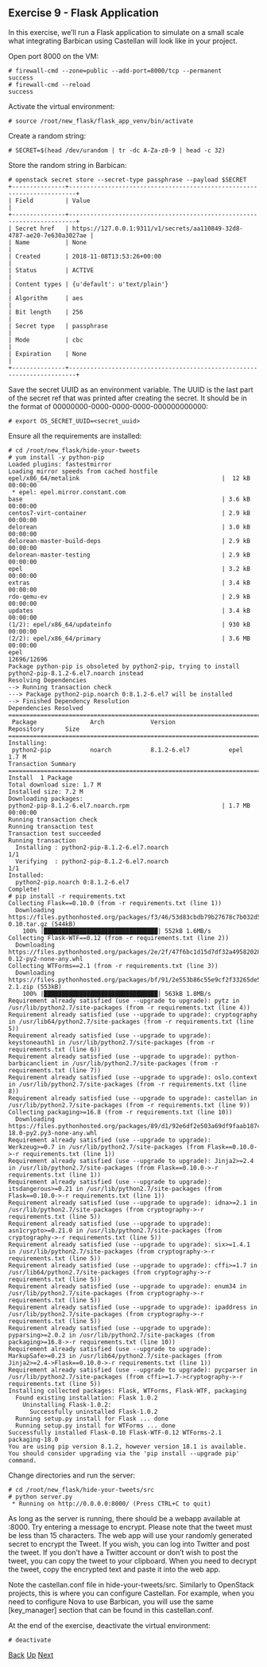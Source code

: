 ## Exercise 9 - Flask Application
In this exercise, we’ll run a Flask application to simulate on a small scale what integrating Barbican using Castellan will look like in your project.

Open port 8000 on the VM:

    # firewall-cmd --zone=public --add-port=8000/tcp --permanent
    success
    # firewall-cmd --reload
    success

Activate the virtual environment:

    # source /root/new_flask/flask_app_venv/bin/activate

Create a random string:

    # SECRET=$(head /dev/urandom | tr -dc A-Za-z0-9 | head -c 32)

Store the random string in Barbican:

    # openstack secret store --secret-type passphrase --payload $SECRET
    +---------------+------------------------------------------------------------------------+
    | Field         | Value                                                                  |
    +---------------+------------------------------------------------------------------------+
    | Secret href   | https://127.0.0.1:9311/v1/secrets/aa110849-32d8-4787-ae20-7e630a3027ae |
    | Name          | None                                                                   |
    | Created       | 2018-11-08T13:53:26+00:00                                              |
    | Status        | ACTIVE                                                                 |
    | Content types | {u'default': u'text/plain'}                                            |
    | Algorithm     | aes                                                                    |
    | Bit length    | 256                                                                    |
    | Secret type   | passphrase                                                             |
    | Mode          | cbc                                                                    |
    | Expiration    | None                                                                   |
    +---------------+------------------------------------------------------------------------+

Save the secret UUID as an environment variable.  The UUID is the last part of the secret ref that was printed after creating the secret.  It should be in the format of 00000000-0000-0000-0000-000000000000:

    # export OS_SECRET_UUID=<secret_uuid>

Ensure all the requirements are installed:

    # cd /root/new_flask/hide-your-tweets
    # yum install -y python-pip
    Loaded plugins: fastestmirror
    Loading mirror speeds from cached hostfile
    epel/x86_64/metalink                                        |  12 kB  00:00:00     
     * epel: epel.mirror.constant.com
    base                                                        | 3.6 kB  00:00:00     
    centos7-virt-container                                      | 2.9 kB  00:00:00     
    delorean                                                    | 3.0 kB  00:00:00     
    delorean-master-build-deps                                  | 2.9 kB  00:00:00     
    delorean-master-testing                                     | 2.9 kB  00:00:00     
    epel                                                        | 3.2 kB  00:00:00     
    extras                                                      | 3.4 kB  00:00:00     
    rdo-qemu-ev                                                 | 2.9 kB  00:00:00     
    updates                                                     | 3.4 kB  00:00:00     
    (1/2): epel/x86_64/updateinfo                               | 930 kB  00:00:00     
    (2/2): epel/x86_64/primary                                  | 3.6 MB  00:00:00     
    epel                                                                   12696/12696
    Package python-pip is obsoleted by python2-pip, trying to install python2-pip-8.1.2-6.el7.noarch instead
    Resolving Dependencies
    --> Running transaction check
    ---> Package python2-pip.noarch 0:8.1.2-6.el7 will be installed
    --> Finished Dependency Resolution
    Dependencies Resolved
    ===================================================================================
     Package               Arch             Version               Repository      Size
    ===================================================================================
    Installing:
     python2-pip           noarch           8.1.2-6.el7           epel           1.7 M
    Transaction Summary
    ===================================================================================
    Install  1 Package
    Total download size: 1.7 M
    Installed size: 7.2 M
    Downloading packages:
    python2-pip-8.1.2-6.el7.noarch.rpm                          | 1.7 MB  00:00:00     
    Running transaction check
    Running transaction test
    Transaction test succeeded
    Running transaction
      Installing : python2-pip-8.1.2-6.el7.noarch                                  1/1 
      Verifying  : python2-pip-8.1.2-6.el7.noarch                                  1/1 
    Installed:
      python2-pip.noarch 0:8.1.2-6.el7                                                 
    Complete!
    # pip install -r requirements.txt
    Collecting Flask==0.10.0 (from -r requirements.txt (line 1))
      Downloading https://files.pythonhosted.org/packages/f3/46/53d83cbdb79b27678c7b032d5deaa556655dd034cc747ee609b3e3cbf95b/Flask-0.10.tar.gz (544kB)
        100% |████████████████████████████████| 552kB 1.6MB/s 
    Collecting Flask-WTF==0.12 (from -r requirements.txt (line 2))
      Downloading https://files.pythonhosted.org/packages/2e/2f/47f6bc1d15d7df32a49582028d71caa7f6a8b53b61e0ca48ebdc9ed2c881/Flask_WTF-0.12-py2-none-any.whl
    Collecting WTForms==2.1 (from -r requirements.txt (line 3))
      Downloading https://files.pythonhosted.org/packages/bf/91/2e553b86c55e9cf2f33265de50e052441fb753af46f5f20477fe9c61280e/WTForms-2.1.zip (553kB)
        100% |████████████████████████████████| 563kB 1.8MB/s 
    Requirement already satisfied (use --upgrade to upgrade): pytz in /usr/lib/python2.7/site-packages (from -r requirements.txt (line 4))
    Requirement already satisfied (use --upgrade to upgrade): cryptography in /usr/lib64/python2.7/site-packages (from -r requirements.txt (line 5))
    Requirement already satisfied (use --upgrade to upgrade): keystoneauth1 in /usr/lib/python2.7/site-packages (from -r requirements.txt (line 6))
    Requirement already satisfied (use --upgrade to upgrade): python-barbicanclient in /usr/lib/python2.7/site-packages (from -r requirements.txt (line 7))
    Requirement already satisfied (use --upgrade to upgrade): oslo.context in /usr/lib/python2.7/site-packages (from -r requirements.txt (line 8))
    Requirement already satisfied (use --upgrade to upgrade): castellan in /usr/lib/python2.7/site-packages (from -r requirements.txt (line 9))
    Collecting packaging>=16.8 (from -r requirements.txt (line 10))
      Downloading https://files.pythonhosted.org/packages/89/d1/92e6df2e503a69df9faab187c684585f0136662c12bb1f36901d426f3fab/packaging-18.0-py2.py3-none-any.whl
    Requirement already satisfied (use --upgrade to upgrade): Werkzeug>=0.7 in /usr/lib/python2.7/site-packages (from Flask==0.10.0->-r requirements.txt (line 1))
    Requirement already satisfied (use --upgrade to upgrade): Jinja2>=2.4 in /usr/lib/python2.7/site-packages (from Flask==0.10.0->-r requirements.txt (line 1))
    Requirement already satisfied (use --upgrade to upgrade): itsdangerous>=0.21 in /usr/lib/python2.7/site-packages (from Flask==0.10.0->-r requirements.txt (line 1))
    Requirement already satisfied (use --upgrade to upgrade): idna>=2.1 in /usr/lib/python2.7/site-packages (from cryptography->-r requirements.txt (line 5))
    Requirement already satisfied (use --upgrade to upgrade): asn1crypto>=0.21.0 in /usr/lib/python2.7/site-packages (from cryptography->-r requirements.txt (line 5))
    Requirement already satisfied (use --upgrade to upgrade): six>=1.4.1 in /usr/lib/python2.7/site-packages (from cryptography->-r requirements.txt (line 5))
    Requirement already satisfied (use --upgrade to upgrade): cffi>=1.7 in /usr/lib64/python2.7/site-packages (from cryptography->-r requirements.txt (line 5))
    Requirement already satisfied (use --upgrade to upgrade): enum34 in /usr/lib/python2.7/site-packages (from cryptography->-r requirements.txt (line 5))
    Requirement already satisfied (use --upgrade to upgrade): ipaddress in /usr/lib/python2.7/site-packages (from cryptography->-r requirements.txt (line 5))
    Requirement already satisfied (use --upgrade to upgrade): pyparsing>=2.0.2 in /usr/lib/python2.7/site-packages (from packaging>=16.8->-r requirements.txt (line 10))
    Requirement already satisfied (use --upgrade to upgrade): MarkupSafe>=0.23 in /usr/lib64/python2.7/site-packages (from Jinja2>=2.4->Flask==0.10.0->-r requirements.txt (line 1))
    Requirement already satisfied (use --upgrade to upgrade): pycparser in /usr/lib/python2.7/site-packages (from cffi>=1.7->cryptography->-r requirements.txt (line 5))
    Installing collected packages: Flask, WTForms, Flask-WTF, packaging
      Found existing installation: Flask 1.0.2
        Uninstalling Flask-1.0.2:
          Successfully uninstalled Flask-1.0.2
      Running setup.py install for Flask ... done
      Running setup.py install for WTForms ... done
    Successfully installed Flask-0.10 Flask-WTF-0.12 WTForms-2.1 packaging-18.0
    You are using pip version 8.1.2, however version 18.1 is available.
    You should consider upgrading via the 'pip install --upgrade pip' command.

Change directories and run the server:

    # cd /root/new_flask/hide-your-tweets/src
    # python server.py
     * Running on http://0.0.0.0:8000/ (Press CTRL+C to quit)

As long as the server is running, there should be a webapp available at <your-vm-ip>:8000.  Try entering a message to encrypt.  Please note that the tweet must be less than 15 characters.  The web app will use your randomly generated secret to encrypt the Tweet.  If you wish, you can log into Twitter and post the tweet.  If you don’t have a Twitter account or don’t wish to post the tweet, you can copy the tweet to your clipboard.  When you need to decrypt the tweet, copy the encrypted text and paste it into the web app.

Note the castellan.conf file in hide-your-tweets/src.  Similarly to OpenStack projects, this is where you can configure Castellan.  For example, when you need to configure Nova to use Barbican, you will use the same [key_manager] section that can be found in this castellan.conf.

At the end of the exercise, deactivate the virtual environment:

    # deactivate

[Back](Exercise_08_Generating_RSA_Keys.md) [Up](../README.md) [Next](Exercise_10_HSM_Integration.md)
